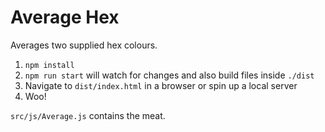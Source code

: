 # Average Hex
Averages two supplied hex colours.

1. `npm install`
2. `npm run start` will watch for changes and also build files inside `./dist`
3. Navigate to `dist/index.html` in a browser or spin up a local server
4. Woo!

`src/js/Average.js` contains the meat.

